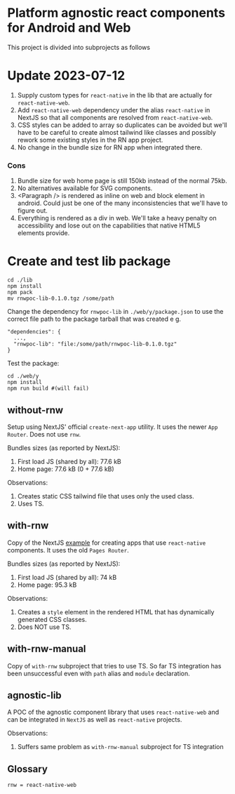 # Platform agnostic react components for Android and Web
This project is divided into subprojects as follows

# Update 2023-07-12
1. Supply custom types for `react-native` in the lib that are actually for `react-native-web`.
2. Add `react-native-web` dependency under the alias `react-native` in NextJS so that all components are resolved from `react-native-web`.
3. CSS styles can be added to array so duplicates can be avoided but we'll have to be careful to create almost tailwind like classes and possibly rework some existing styles in the RN app project.
4. No change in the bundle size for RN app when integrated there.
### Cons
1. Bundle size for web home page is still 150kb instead of the normal 75kb.
2. No alternatives available for SVG components.
3. &lt;Paragraph /&gt; is rendered as inline on web and block element in android. Could just be one of the many inconsistencies that we'll have to figure out.
4. Everything is rendered as a div in web. We'll take a heavy penalty on accessibility and lose out on the capabilities that native HTML5 elements provide.

# Create and test lib package
```
cd ./lib
npm install
npm pack
mv rnwpoc-lib-0.1.0.tgz /some/path
```
Change the dependency for `rnwpoc-lib` in `./web/y/package.json` to use the correct file path to the package tarball that was created e g.
```
"dependencies": {
  ...,
  "rnwpoc-lib": "file:/some/path/rnwpoc-lib-0.1.0.tgz"
}
```
Test the package:
```
cd ./web/y
npm install
npm run build #(will fail)
```

## without-rnw
Setup using NextJS' official `create-next-app` utility. It uses the newer `App Router`. Does not use `rnw`.

Bundles sizes (as reported by NextJS):
1. First load JS (shared by all): 77.6 kB
2. Home page: 77.6 kB (0 + 77.6 kB)

Observations:
1. Creates static CSS tailwind file that uses only the used class.
2. Uses TS.

## with-rnw
Copy of the NextJS [example](https://github.com/vercel/next.js/tree/canary/examples/with-react-native-web) for creating apps that use `react-native` components. It uses the old `Pages Router`.

Bundles sizes (as reported by NextJS):
1. First load JS (shared by all): 74 kB
2. Home page: 95.3 kB

Observations:
1. Creates a `style` element in the rendered HTML that has dynamically generated CSS classes.
2. Does NOT use TS.

## with-rnw-manual
Copy of `with-rnw` subproject that tries to use TS.
So far TS integration has been unsuccessful even with `path` alias and `module` declaration.

## agnostic-lib
A POC of the agnostic component library that uses `react-native-web` and can be integrated in `NextJS` as well as `react-native` projects.

Observations:
1. Suffers same problem as `with-rnw-manual` subproject for TS integration


## Glossary
```
rnw = react-native-web
```
